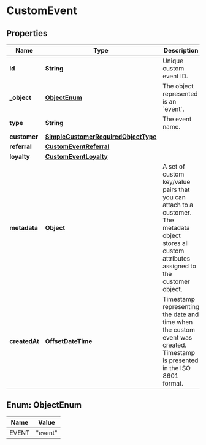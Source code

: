 

# CustomEvent


## Properties

| Name | Type | Description | Notes |
|------------ | ------------- | ------------- | -------------|
|**id** | **String** | Unique custom event ID. |  [optional] |
|**_object** | [**ObjectEnum**](#ObjectEnum) | The object represented is an &#x60;event&#x60;. |  |
|**type** | **String** | The event name. |  |
|**customer** | [**SimpleCustomerRequiredObjectType**](SimpleCustomerRequiredObjectType.md) |  |  |
|**referral** | [**CustomEventReferral**](CustomEventReferral.md) |  |  |
|**loyalty** | [**CustomEventLoyalty**](CustomEventLoyalty.md) |  |  |
|**metadata** | **Object** | A set of custom key/value pairs that you can attach to a customer. The metadata object stores all custom attributes assigned to the customer object. |  [optional] |
|**createdAt** | **OffsetDateTime** | Timestamp representing the date and time when the custom event was created. Timestamp is presented in the ISO 8601 format. |  [optional] |



## Enum: ObjectEnum

| Name | Value |
|---- | -----|
| EVENT | &quot;event&quot; |



